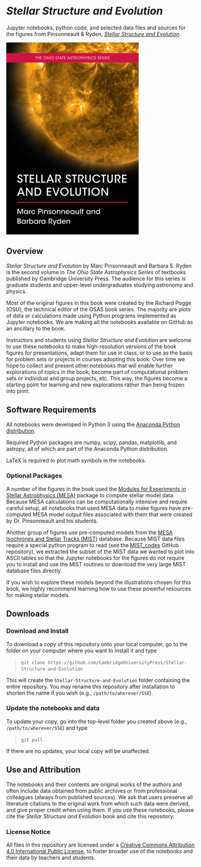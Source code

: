 # *Stellar Structure and Evolution*

Jupyter notebooks, python code, and selected data files and sources for the figures from Pinsonneault &amp; Ryden, 
[*Stellar Structure and Evolution*](https://www.cambridge.org/highereducation/books/stellar-structure-and-evolution/C3124CC7EA3818B745B48121E13DCED1).

[!["SSE Cover"](Misc/SSE_Cover_512.png?raw=true "Stellar Structure and Evolution")](https://www.cambridge.org/highereducation/books/stellar-structure-and-evolution/B6F803BC5085E8736B640F9ED4A0FA27)

## Overview

*Stellar Structure and Evolution* by Marc Pinsonneault and Barbara S. Ryden is the second volume in *The Ohio State Astrophysics Series* of 
textbooks published by Cambridge University Press.  The audience for this series is graduate students and upper-level undergraduates studying
astronomy and physics.

Most of the original figures in this book were created by the Richard Pogge (OSU), the technical editor of the OSAS book series.
The majority are plots of data or calculations made using Python programs implemented as Jupyter notebooks. We are making 
all the notebooks available on GitHub as an ancillary to the book.

Instructors and students using *Stellar Structure and Evolution* are welcome to use these notebooks to make high-resolution versions
of the book figures for presentations, adapt them for use in class, or to use as the basis for problem sets or projects in courses 
adopting this book.  Over time we hope to collect and present other notebooks that will enable further explorations of topics in the book, 
become part of computational problem sets or individual and group projects, etc. This way, the figures become a starting point for learning
and new explorations rather than being frozen into print.

## Software Requirements

All notebooks were developed in Python 3 using the [Anaconda Python distribution](https://www.anaconda.com). 

Required Python packages are numpy, scipy, pandas, matplotlib, and astropy, all of which are part of the
Anaconda Python distribution.

LaTeX is required to plot math symbols in the notebooks.

### Optional Packages

A number of the figures in the book used the [Modules for Experiments in Stellar Astrophysics (MESA)](https://github.com/MESAHub/mesa)
package to compute stellar model data. Because MESA calculations can be computationally intensive and require careful setup, 
all notebooks that used MESA data to make figures have pre-computed MESA model output files associated with them that were
created by Dr. Pinsonneault and his students.

Another group of figures use pre-computed models from the [MESA Isochrones and Stellar Tracks (MIST)](https://waps.cfa.harvard.edu/MIST/) database.
Because MIST data files require a special python program to read (see the [MIST_codes](https://github.com/jieunchoi/MIST_codes)
GitHub repository), we extracted the subset of the MIST data we wanted to plot into ASCII tables so that the Jupyter notebooks for the figures
do not require you to install and use the MIST routines or download the very large MIST database files directly.

If you wish to explore these models beyond the illustrations chosen for this book, we highly recommend learning how to use these powerful resources
for making stellar models.

## Downloads

### Download and Install

To download a copy of this repository onto your local computer, go to the folder on your computer where you want to install it and type

> `git clone https://github.com/CambridgeUniversityPress/Stellar-Structure-and-Evolution`

This will create the `Stellar-Structure-and-Evolution` folder containing the entire repository.  You may rename this repository after
installation to shorten the name if you wish (e.g., `/path/to/wherever/SSE`).

### Update the notebooks and data

To update your copy, go into the top-level folder you created above (e.g., `/path/to/wherever/SSE`) and type

> `git pull`

If there are no updates, your local copy will be unaffected.

## Use and Attribution

The notebooks and their contents are original works of the authors and often include data obtained from public archives or from 
professional colleagues (always from published sources).  We ask that users preserve all literature citations to the original work
from which such data were derived, and give proper credit when using them. If you use these notebooks, please cite the 
*Stellar Structure and Evolution* book and cite this repository.

### License Notice

All files in this repository are licensed under a 
[Creative Commons Attribution 4.0 International Public License](https://creativecommons.org/licenses/by/4.0/), 
to foster broader use of the notebooks and their data by teachers and students.
